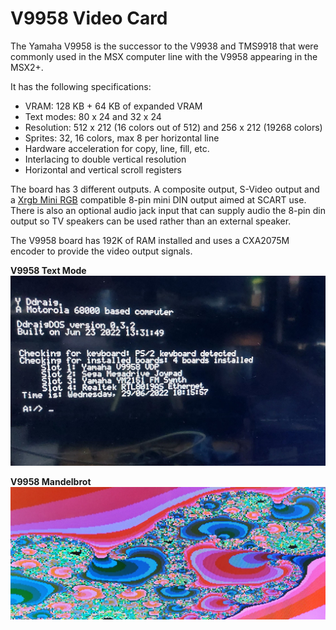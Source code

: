 # V9958 Video Card


The Yamaha V9958 is the successor to the V9938 and TMS9918 that were commonly used in the MSX computer line with the V9958 appearing in the MSX2+. 

It has the following specifications:
* VRAM: 128 KB + 64 KB of expanded VRAM
* Text modes: 80 x 24 and 32 x 24
* Resolution: 512 x 212 (16 colors out of 512) and 256 x 212 (19268 colors)
* Sprites: 32, 16 colors, max 8 per horizontal line
* Hardware acceleration for copy, line, fill, etc.
* Interlacing to double vertical resolution
* Horizontal and vertical scroll registers 

The board has 3 different outputs. A composite output, S-Video output and a [Xrgb Mini RGB](https://www.retrorgb.com/retro-gaming-cables-now-offering-8pin-minidin-scart-cables.html) compatible 8-pin mini DIN output aimed at SCART use. There is also an optional audio jack input that can supply audio the 8-pin din output so TV speakers can be used rather than an external speaker.

The V9958 board has 192K of RAM installed and uses a CXA2075M encoder to provide the video output signals. 

**V9958 Text Mode**
![V9958 Text Mode](/artwork/images/v9958_text_mode.jpg)

**V9958 Mandelbrot**
![V9958 Mandelbrot](/artwork/images/v9958_mandelbrot.jpg)
